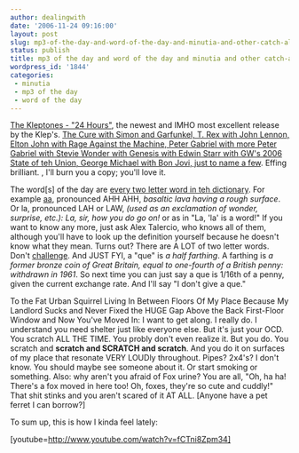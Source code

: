 ```yaml
---
author: dealingwith
date: '2006-11-24 09:16:00'
layout: post
slug: mp3-of-the-day-and-word-of-the-day-and-minutia-and-other-catch-alls
status: publish
title: mp3 of the day and word of the day and minutia and other catch-alls
wordpress_id: '1844'
categories:
 - minutia
 - mp3 of the day
 - word of the day
---
```


[The Kleptones - "24 Hours"][1], the newest and IMHO most excellent release by
the Klep's. [The Cure with Simon and Garfunkel, T. Rex with John Lennon, Elton
John with Rage Against the Machine, Peter Gabriel with more Peter Gabriel with
Stevie Wonder with Genesis with Edwin Starr with GW's 2006 State of teh Union,
George Michael with Bon Jovi, just to name a few][2]. Effing brilliant. , I'll
burn you a copy; you'll love it.

The word[s] of the day are [every two letter word in teh dictionary][3]. For
example [aa][4], pronounced AHH AHH, _basaltic lava having a rough surface_.
Or la, pronounced LAH or LAW, _(used as an exclamation of wonder, surprise,
etc.): La, sir, how you do go on!_ or as in "La, 'la' is a word!" If you want
to know any more, just ask Alex Talercio, who knows all of them, although
you'll have to look up the definition yourself because he doesn't know what
they mean. Turns out? There are A LOT of two letter words. Don't
[challenge][5]. And JUST FYI, a "que" is _a half farthing_. A farthing is _a
former bronze coin of Great Britain, equal to one-fourth of a British penny:
withdrawn in 1961_. So next time you can just say a que is 1/16th of a penny,
given the current exchange rate. And I'll say "I don't give a que."

To the Fat Urban Squirrel Living In Between Floors Of My Place Because My
Landlord Sucks and Never Fixed the HUGE Gap Above the Back First-Floor Window
and Now You've Moved In: I want to get along. I really do. I understand you
need shelter just like everyone else. But it's just your OCD. You scratch ALL
THE TIME. You probly don't even realize it. But you do. You scratch and
**scratch and SCRATCH and scratch**. And you do it on surfaces of my place
that resonate VERY LOUDly throughout. Pipes? 2x4's? I don't know. You should
maybe see someone about it. Or start smoking or something. Also: why aren't
you afraid of Fox urine? You are all, "Oh, ha ha! There's a fox moved in here
too! Oh, foxes, they're so cute and cuddly!" That shit stinks and you aren't
scared of it AT ALL. [Anyone have a pet ferret I can borrow?]

To sum up, this is how I kinda feel lately:

[youtube=http://www.youtube.com/watch?v=fCTni8Zpm34]

   [1]: http://www.kleptones.com/pages/downloads_24h.html

   [2]: http://en.wikipedia.org/wiki/24_Hours_(album)

   [3]: http://en.wikipedia.org/wiki/List_of_two-letter_English_words

   [4]: http://dictionary.reference.com/search?q=aa

   [5]: http://en.wikipedia.org/wiki/Scrabble#Challenges (Because loss of aturn generally constitutes the greatest risk for an unsuccessful challenge, itprovides the greatest incentive for a player to 'bluff,' or play a 'phony' - a plausible word that they know or suspect to be unacceptable. Players have divergent opinions on this aspect of the double-challenge game.)

